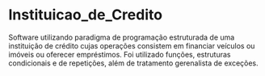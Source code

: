 # Instituicao_de_Credito
Software utilizando paradigma de programação estruturada de uma instituição de crédito cujas operações consistem em financiar veículos ou imóveis ou oferecer empréstimos.
Foi utilizado funções, estruturas condicionais e de repetições, além de tratamento gerenalista de exceções.
